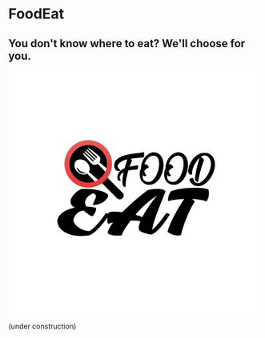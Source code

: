 # FoodEat
## You don't know where to eat? We'll choose for you.

![foodeat-logo](https://github.com/pmatarodrigues/foodeat/blob/master/public/assets/logo.png "Logo")
(under construction)
